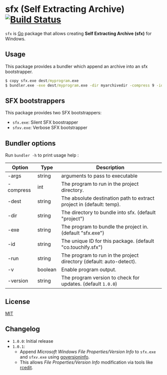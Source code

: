 # sfx (Self Extracting Archive) [![Build Status](https://travis-ci.org/touchifyapp/sfx.png)](https://travis-ci.org/GeertJohan/go.rice)

`sfx` is [Go](http://golang.org/) package that allows creating __Self Extracting Archive (sfx)__ for Windows.

## Usage

This package provides a bundler which append an archive into an sfx bootstrapper.

```cmd
$ copy sfx.exe dest/myprogram.exe
$ bundler.exe -exe dest/myprogram.exe -dir myarchivedir -compress 9 -id myprogramid
```

## SFX bootstrappers

This package provides two SFX bootstrappers:
 * `sfx.exe`: Silent SFX boostrapper
 * `sfxv.exe`: Verbose SFX bootstrapper

## Bundler options

Run `bundler -h` to print usage help :

| Option        | Type      | Description                                                           |
|---------------|-----------|-----------------------------------------------------------------------|
| -args         | string    | arguments to pass to executable                                       |
| -compress     | int       | The program to run in the project directory.                          |
| -dest         | string    | The absolute destination path to extract project in (default: temp).  |
| -dir          | string    | The directory to bundle into sfx. (default "project")                 |
| -exe          | string    | The program to bundle the project in. (default "sfx.exe")             |
| -id           | string    | The unique ID for this package. (default "co.touchify.sfx")           |
| -run          | string    | The program to run in the project directory (default: auto-detect).   |
| -v            | boolean   | Enable program output.                                                |
| -version      | string    | The program version to check for updates. (default `1.0.0`)           |

## License

[MIT](https://github.com/touchifyapp/sfx/blob/master/LICENSE)

## Changelog

 * `1.0.0`: Initial release
 * `1.0.1`:
     * Append _Microsoft Windows File Properties/Version Info_ to `sfx.exe` and `sfxv.exe` using [goversioninfo](https://github.com/josephspurrier/goversioninfo).
     * This allows _File Properties/Version Info_ modification via tools like [rcedit](https://github.com/electron/rcedit).